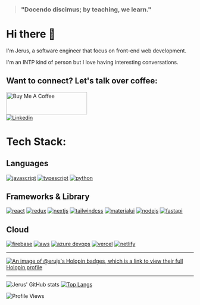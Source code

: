 > <h3>"Docendo discimus; by teaching, we learn."</h3>

# Hi there 👋

I'm Jerus, a software engineer that focus on front-end web development.

I'm an INTP kind of person but I love having interesting conversations.

## Want to connect? Let's talk over coffee:

<a href="https://www.buymeacoffee.com/erujs" target="_blank"><img src="https://cdn.buymeacoffee.com/buttons/v2/default-green.png" alt="Buy Me A Coffee" style="height: 60px !important;width: 217px !important;" ></a>
<br>
[![Linkedin](https://img.shields.io/badge/LinkedIn-0077B5?style=for-the-badge&logo=linkedin&logoColor=white)](https://www.linkedin.com/in/jerus-aquino/)

# Tech Stack:

## Languages

[![javascript](https://img.shields.io/badge/JavaScript-323330?style=for-the-badge&logo=javascript&logoColor=F7DF1E)](https://www.javascript.com/)
[![typescript](https://img.shields.io/badge/TypeScript-007ACC?style=for-the-badge&logo=typescript&logoColor=white)](https://www.typescriptlang.org/)
[![python](https://img.shields.io/badge/Python-FFD43B?style=for-the-badge&logo=python&logoColor=blue)](https://www.python.org/)

## Frameworks & Library

[![react](https://img.shields.io/badge/React-20232A?style=for-the-badge&logo=react&logoColor=61DAFB)](https://reactjs.org/)
[![redux](https://img.shields.io/badge/Redux-593D88?style=for-the-badge&logo=redux&logoColor=white)](https://redux.js.org/)
[![nextjs](https://img.shields.io/badge/next.js-000000?style=for-the-badge&logo=nextdotjs&logoColor=white)](https://nextjs.org/)
[![tailwindcss](https://img.shields.io/badge/Tailwind_CSS-38B2AC?style=for-the-badge&logo=tailwind-css&logoColor=white)](https://tailwindcss.com/)
[![materialui](https://img.shields.io/badge/Material%20UI-007FFF?style=for-the-badge&logo=mui&logoColor=white)](https://mui.com/)
[![nodejs](https://img.shields.io/badge/Node.js-339933?style=for-the-badge&logo=nodedotjs&logoColor=white)](https://nodejs.org/en/)
[![fastapi](https://img.shields.io/badge/fastapi-109989?style=for-the-badge&logo=FASTAPI&logoColor=white)](https://fastapi.tiangolo.com/)

## Cloud

[![firebase](https://img.shields.io/badge/firebase-ffca28?style=for-the-badge&logo=firebase&logoColor=black)](https://firebase.google.com/)
[![aws](https://img.shields.io/badge/Amazon_AWS-FF9900?style=for-the-badge&logo=amazonaws&logoColor=white)](https://aws.amazon.com/)
[![azure devops](https://img.shields.io/badge/Azure_DevOps-0078D7?style=for-the-badge&logo=azure-devops&logoColor=white)](https://dev.azure.com/)
[![vercel](https://img.shields.io/badge/Vercel-000000?style=for-the-badge&logo=vercel&logoColor=white)](https://vercel.com/)
[![netlify](https://img.shields.io/badge/Netlify-00C7B7?style=for-the-badge&logo=netlify&logoColor=white)](https://app.netlify.com/)

---

[![An image of @erujs's Holopin badges, which is a link to view their full Holopin profile](https://holopin.me/erujs)](https://holopin.io/@erujs)

---

![Jerus' GitHub stats](https://github-readme-stats.vercel.app/api?username=eru-js&count_private=true&show_icons=true&hide_border_true&theme=tokyonight)
[![Top Langs](https://github-readme-stats.vercel.app/api/top-langs/?username=eru-js&layout=compact&langs_count=7&hide_border_true&theme=tokyonight)](https://github.com/anuraghazra/github-readme-stats)

![Profile Views](https://komarev.com/ghpvc/?username=eru-js&style=for-the-badge&color=008080)
